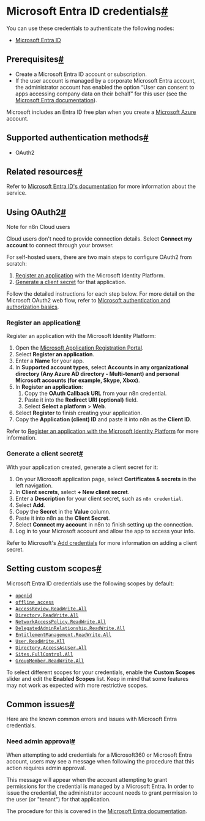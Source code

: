 [](https://github.com/n8n-io/n8n-docs/edit/main/docs/integrations/builtin/credentials/microsoftentra.md "Edit this page")

# Microsoft Entra ID credentials[#](#microsoft-entra-id-credentials "Permanent link")

You can use these credentials to authenticate the following nodes:

*   [Microsoft Entra ID](../../app-nodes/n8n-nodes-base.microsoftentra/)

## Prerequisites[#](#prerequisites "Permanent link")

*   Create a Microsoft Entra ID account or subscription.
*   If the user account is managed by a corporate Microsoft Entra account, the administrator account has enabled the option “User can consent to apps accessing company data on their behalf” for this user (see the [Microsoft Entra documentation](https://learn.microsoft.com/en-us/entra/identity/enterprise-apps/grant-admin-consent)).

Microsoft includes an Entra ID free plan when you create a [Microsoft Azure](https://azure.microsoft.com/) account.

## Supported authentication methods[#](#supported-authentication-methods "Permanent link")

*   OAuth2

## Related resources[#](#related-resources "Permanent link")

Refer to [Microsoft Entra ID's documentation](https://www.microsoft.com/en-us/security/business/identity-access/azure-active-directory) for more information about the service.

## Using OAuth2[#](#using-oauth2 "Permanent link")

Note for n8n Cloud users

Cloud users don't need to provide connection details. Select **Connect my account** to connect through your browser.

For self-hosted users, there are two main steps to configure OAuth2 from scratch:

1.  [Register an application](#register-an-application) with the Microsoft Identity Platform.
2.  [Generate a client secret](#generate-a-client-secret) for that application.

Follow the detailed instructions for each step below. For more detail on the Microsoft OAuth2 web flow, refer to [Microsoft authentication and authorization basics](https://learn.microsoft.com/en-us/graph/auth/auth-concepts).

### Register an application[#](#register-an-application "Permanent link")

Register an application with the Microsoft Identity Platform:

1.  Open the [Microsoft Application Registration Portal](https://aka.ms/appregistrations).
2.  Select **Register an application**.
3.  Enter a **Name** for your app.
4.  In **Supported account types**, select **Accounts in any organizational directory (Any Azure AD directory - Multi-tenant) and personal Microsoft accounts (for example, Skype, Xbox)**.
5.  In **Register an application**:
    1.  Copy the **OAuth Callback URL** from your n8n credential.
    2.  Paste it into the **Redirect URI (optional)** field.
    3.  Select **Select a platform** > **Web**.
6.  Select **Register** to finish creating your application.
7.  Copy the **Application (client) ID** and paste it into n8n as the **Client ID**.

Refer to [Register an application with the Microsoft Identity Platform](https://learn.microsoft.com/en-us/graph/auth-register-app-v2) for more information.

### Generate a client secret[#](#generate-a-client-secret "Permanent link")

With your application created, generate a client secret for it:

1.  On your Microsoft application page, select **Certificates & secrets** in the left navigation.
2.  In **Client secrets**, select **\+ New client secret**.
3.  Enter a **Description** for your client secret, such as `n8n credential`.
4.  Select **Add**.
5.  Copy the **Secret** in the **Value** column.
6.  Paste it into n8n as the **Client Secret**.
7.  Select **Connect my account** in n8n to finish setting up the connection.
8.  Log in to your Microsoft account and allow the app to access your info.

Refer to Microsoft's [Add credentials](https://learn.microsoft.com/en-us/graph/auth-register-app-v2#add-credentials) for more information on adding a client secret.

## Setting custom scopes[#](#setting-custom-scopes "Permanent link")

Microsoft Entra ID credentials use the following scopes by default:

*   [`openid`](https://learn.microsoft.com/en-us/entra/identity-platform/scopes-oidc#the-openid-scope)
*   [`offline_access`](https://learn.microsoft.com/en-us/entra/identity-platform/scopes-oidc#the-offline_access-scope)
*   [`AccessReview.ReadWrite.All`](https://learn.microsoft.com/en-us/graph/permissions-reference#accessreviewreadwriteall)
*   [`Directory.ReadWrite.All`](https://learn.microsoft.com/en-us/graph/permissions-reference#directoryreadwriteall)
*   [`NetworkAccessPolicy.ReadWrite.All`](https://learn.microsoft.com/en-us/graph/permissions-reference#networkaccesspolicyreadwriteall)
*   [`DelegatedAdminRelationship.ReadWrite.All`](https://learn.microsoft.com/en-us/graph/permissions-reference#delegatedadminrelationshipreadwriteall)
*   [`EntitlementManagement.ReadWrite.All`](https://learn.microsoft.com/en-us/graph/permissions-reference#entitlementmanagementreadwriteall)
*   [`User.ReadWrite.All`](https://learn.microsoft.com/en-us/graph/permissions-reference#userreadwriteall)
*   [`Directory.AccessAsUser.All`](https://learn.microsoft.com/en-us/graph/permissions-reference#directoryaccessasuserall)
*   [`Sites.FullControl.All`](https://learn.microsoft.com/en-us/graph/permissions-reference#sitesfullcontrolall)
*   [`GroupMember.ReadWrite.All`](https://learn.microsoft.com/en-us/graph/permissions-reference#groupmemberreadwriteall)

To select different scopes for your credentials, enable the **Custom Scopes** slider and edit the **Enabled Scopes** list. Keep in mind that some features may not work as expected with more restrictive scopes.

## Common issues[#](#common-issues "Permanent link")

Here are the known common errors and issues with Microsoft Entra credentials.

### Need admin approval[#](#need-admin-approval "Permanent link")

When attempting to add credentials for a Microsoft360 or Microsoft Entra account, users may see a message when following the procedure that this action requires admin approval.

This message will appear when the account attempting to grant permissions for the credential is managed by a Microsoft Entra. In order to issue the credential, the administrator account needs to grant permission to the user (or "tenant") for that application.

The procedure for this is covered in the [Microsoft Entra documentation](https://learn.microsoft.com/en-us/entra/identity/enterprise-apps/grant-admin-consent).